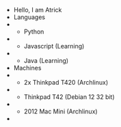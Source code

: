 - Hello, I am Atrick
- Languages
- - Python
- - Javascript (Learning)
- - Java (Learning)
- Machines
- - 2x Thinkpad T420 (Archlinux) 
- - Thinkpad T42 (Debian 12 32 bit)
- - 2012 Mac Mini (Archlinux)
- 
